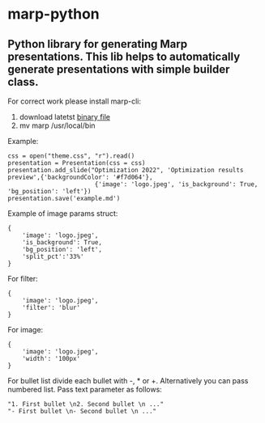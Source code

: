 # marp-python
## Python library for generating Marp presentations. This lib helps to automatically generate presentations with simple builder class. 

For correct work please install marp-cli:
1. download latetst [binary file](https://github.com/marp-team/marp-cli/releases)
2. mv marp /usr/local/bin

Example:

```
css = open("theme.css", "r").read()
presentation = Presentation(css = css)
presentation.add_slide("Optimization 2022", 'Optimization results preview',{'backgroundColor': '#f7d064'}, 
                        {'image': 'logo.jpeg', 'is_background': True, 'bg_position': 'left'})
presentation.save('example.md')
```
Example of image params struct:
```
{
    'image': 'logo.jpeg',
    'is_background': True,
    'bg_position': 'left',
    'split_pct':'33%'
}
```
For filter:
```
{
    'image': 'logo.jpeg',
    'filter': 'blur'
}
```
For image:
```
{
    'image': 'logo.jpeg',
    'width': '100px'
}
```

For bullet list divide each bullet with -, * or +. Alternatively you can pass numbered list. Pass text parameter as follows:
```
"1. First bullet \n2. Second bullet \n ..."
"- First bullet \n- Second bullet \n ..."
```